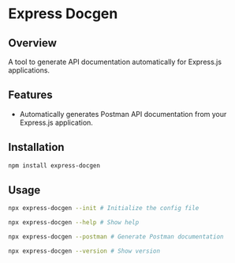 # Express Docgen

## Overview

A tool to generate API documentation automatically for Express.js applications.

## Features
- Automatically generates Postman API documentation from your Express.js application.

## Installation

```bash
npm install express-docgen
```

## Usage

```bash
npx express-docgen --init # Initialize the config file
```

```bash
npx express-docgen --help # Show help
```

```bash
npx express-docgen --postman # Generate Postman documentation
```

```bash
npx express-docgen --version # Show version
```
